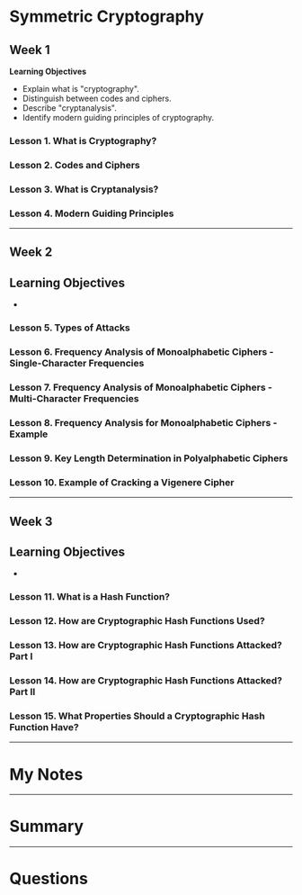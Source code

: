 # Symmetric Cryptography

## Week 1

__Learning Objectives__

- Explain what is "cryptography".
- Distinguish between codes and ciphers.
- Describe "cryptanalysis".
- Identify modern guiding principles of cryptography.

### Lesson 1. What is Cryptography?
### Lesson 2. Codes and Ciphers
### Lesson 3. What is Cryptanalysis?
### Lesson 4. Modern Guiding Principles



---
## Week 2

__Learning Objectives__
- 
- 

### Lesson 5. Types of Attacks
### Lesson 6. Frequency Analysis of Monoalphabetic Ciphers - Single-Character Frequencies
### Lesson 7. Frequency Analysis of Monoalphabetic Ciphers - Multi-Character Frequencies
### Lesson 8. Frequency Analysis for Monoalphabetic Ciphers - Example
### Lesson 9. Key Length Determination in Polyalphabetic Ciphers
### Lesson 10. Example of Cracking a Vigenere Cipher






---
## Week 3

__Learning Objectives__
- 
- 

### Lesson 11. What is a Hash Function?
### Lesson 12. How are Cryptographic Hash Functions Used?
### Lesson 13. How are Cryptographic Hash Functions Attacked? Part I
### Lesson 14. How are Cryptographic Hash Functions Attacked? Part II
### Lesson 15. What Properties Should a Cryptographic Hash Function Have?


---
# My Notes


---
# Summary


---
# Questions

